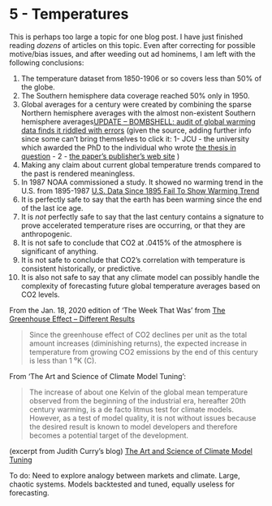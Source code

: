 # 5 - Temperatures

This is perhaps too large a topic for one blog post. I have just finished reading *dozens* of articles on this topic. Even after correcting for possible motive/bias issues, and after weeding out ad hominems, I am left with the following conclusions:

1. The temperature dataset from 1850-1906 or so covers less than 50% of the globe.
2. The Southern hemisphere data coverage reached 50% only in 1950.
3. Global averages for a century were created by combining the sparse Northern hemisphere averages with the almost non-existent Southern hemisphere averages[UPDATE – BOMBSHELL: audit of global warming data finds it riddled with errors](https://wattsupwiththat.com/2018/10/11/bombshell-audit-of-global-warming-data-finds-it-riddled-with-errors/) (given the source, adding further info since some can’t bring themselves to click it: 1- JCU - the university which awarded the PhD to the individual who wrote [the thesis in question](https://researchonline.jcu.edu.au/52041/) - 2 - [the paper’s publisher’s web site](https://robert-boyle-publishing.com/product/audit-of-the-hadcrut4-global-temperature-dataset-mclean-2018/) )
4. Making any claim about current global temperature trends compared to the past is rendered meaningless.
5. In 1987 NOAA commissioned a study. It showed no warming trend in the U.S. from 1895-1987 [U.S. Data Since 1895 Fail To Show Warming Trend](https://www.nytimes.com/1989/01/26/us/us-data-since-1895-fail-to-show-warming-trend.html?src=pm)
6. It is perfectly safe to say that the earth has been warming since the end of the last ice age.
7. It is *not* perfectly safe to say that the last century contains a signature to prove accelerated temperature rises are occurring, or that they are anthropogenic.
8. It is not safe to conclude that CO2 at .0415% of the atmosphere is significant of anything.
9. It is not safe to conclude that CO2’s correlation with temperature is consistent historically, or predictive.
10. It is also not safe to say that any climate model can possibly handle the complexity of forecasting future global temperature averages based on CO2 levels.

From the Jan. 18, 2020 edition of ‘The Week That Was’ from [The Greenhouse Effect – Different Results](http://www.sepp.org/twtwfiles/2020/TWTW%201-18-20%20last.pdf)

> Since the greenhouse effect of CO2 declines per unit as the total amount increases (diminishing returns), the expected increase in temperature from growing CO2 emissions by the end of this century is less than 1 ⁰K (C).

From ‘The Art and Science of Climate Model Tuning’:

> The increase of about one Kelvin of the global mean temperature observed from the beginning of the industrial era, hereafter 20th century warming, is a de facto litmus test for climate models. However, as a test of model quality, it is not without issues because the desired result is known to model developers and therefore becomes a potential target of the development.

(excerpt from Judith Curry’s blog) [The Art and Science of Climate Model Tuning](https://judithcurry.com/2016/08/01/the-art-and-science-of-climate-model-tuning/)

To do: Need to explore analogy between markets and climate. Large, chaotic systems. Models backtested and tuned, equally useless for forecasting.